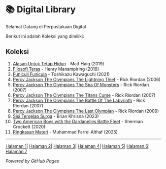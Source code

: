 # 📚 Digital Library

Selamat Datang di Perpustakaan Digital

Berikut ini adalah Koleksi yang dimiliki:

## Koleksi
1. [Alasan Untuk Tetap Hidup](ebook/Alasan-Untuk-Tetap-Hidup.pdf) - Matt Haig (2019)
2. [Filosofi Teras](ebook/Filosofi-Teras.pdf) - Henry Manampiring (2019)
3. [Funiculi Funicula](ebook/Funiculi-Funicula.pdf) - Toshikazu Kawaguchi (2021)
4. [Percy Jackson The Olympians The Lightning Thief](ebook/Percy-Jackson-the-Olympians-The-Lightning-Thief.pdf) - Rick Riordan (2006)
5. [Percy Jackson The Olympians The Sea Of Monsters](ebook/Percy-Jackson-the-Olympians-The-Sea-of-Monsters.pdf) - Rick Riordan (2007)
6. [Percy Jackson The Olympians The Titans Curse](ebook/Percy-Jackson-the-Olympians-The-Titans-Curse.pdf) - Rick Riordan (2007)
7. [Percy Jackson The Olympians The Battle Of The Labyrinth](ebook/Percy-Jackson-the-Olympians-The-Battle-of-the-Labyrinth.pdf) - Rick Riordan (2007)
8. [Percy Jackson The Olympians The Last Olympian](ebook/Percy-Jackson-the-Olympians-The-Last-Olympian.pdf) - Rick Riordan (2009)
9. [Sisi Tergelap Surga](ebook/Sisi-Tergelap-Surga.pdf) - Brian Khrisna (2023)
10. [Two American Boys with the Dardanelles Battle Fleet](ebook/Two-American-Boys-with-the-Dardanelles-Battle-Fleet.pdf) - Sherman Crockett (2020)
11. [Ringkasan Materi](ebook/Ringkasan-Materi-Muhammad-Farrel-Althaf.pdf) - Muhammad Farrel Althaf (2025)

---

<a href="webti/halaman1.html">Halaman 1</a>|
<a href="webti/halaman2.html">Halaman 2</a>|
<a href="webti/halaman3.html">Halaman 3</a>|
<a href="webti/halaman4.html">Halaman 4</a>|
<a href="webti/halaman5.html">Halaman 5</a>|
<a href="webti/halaman6.html">Halaman 6</a>|
<a href="webti/halaman7.html">Halaman 7</a>

*Powered by GitHub Pages*
